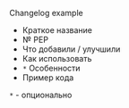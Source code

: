 Changelog example

* Краткое название
* № PEP
* Что добавили / улучшили
* Как использовать
* `*` Особенности
* Пример кода

`*` - опционально